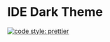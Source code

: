 # IDE Dark Theme

[![code style: prettier](https://img.shields.io/badge/code_style-prettier-ff69b4.svg?style=flat-square)](https://github.com/prettier/prettier)

